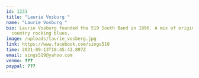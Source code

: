 ```yaml
---
id: 1231
title: "Laurie Vosburg "
name: "Laurie Vosburg "
bio: Laurie Vosburg founded the 519 South Band in 1996. A mix of originals and
  country rocking blues.
image: /uploads/laurie_vosberg.jpg
link: https://www.facebook.com/sings519
time: 2021-09-13T18:45:42.897Z
email: sings519@yahoo.com
venmo: ???
paypal: ???
---
```


